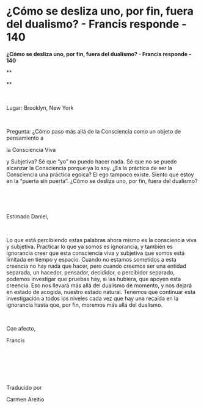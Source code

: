 # ¿Cómo se desliza uno, por fin, fuera del dualismo? - Francis responde - 140



**&iquest;C&oacute;mo se desliza uno, por fin, fuera del dualismo? - Francis responde - 140**

**





**




&nbsp;






Lugar: Brooklyn, New York






&nbsp;






Pregunta: &iquest;C&oacute;mo paso m&aacute;s all&aacute; de la Consciencia como un objeto de pensamiento a 





la Consciencia Viva





 y Subjetiva? S&eacute; que &ldquo;yo&rdquo; no puedo hacer nada. S&eacute; que no se puede alcanzar la Consciencia porque ya lo soy. &iquest;Es la pr&aacute;ctica de ser la Consciencia una pr&aacute;ctica egoica? El ego tampoco existe. Siento que estoy en la &ldquo;puerta sin puerta&rdquo;. &iquest;C&oacute;mo se desliza uno, por fin, fuera del dualismo?






&nbsp;







&nbsp;






Estimado Daniel,






&nbsp;






Lo que est&aacute; percibiendo estas palabras ahora mismo es la consciencia viva y subjetiva. Practicar lo que ya somos es ignorancia, y tambi&eacute;n es ignorancia creer que esta consciencia viva y subjetiva que somos est&aacute; limitada en tiempo y espacio. Cuando no estamos sometidos a esta creencia no hay nada que hacer, pero cuando creemos ser una entidad separada, un hacedor, pensador, decididor, o percibidor separado, podemos investigar que pruebas hay, si las hubiera, que apoyen esta creencia. Eso nos llevar&aacute; m&aacute;s all&aacute; del dualismo de momento, y nos dejar&aacute; en estado de acogida, nuestro estado natural. Tenemos que continuar esta investigaci&oacute;n a todos los niveles cada vez que hay una reca&iacute;da en la ignorancia hasta que, por fin, moremos m&aacute;s all&aacute; del dualismo.






&nbsp;






Con afecto, 





Francis






&nbsp;







&nbsp;







&nbsp;






Traducido por 






Carmen Areitio










